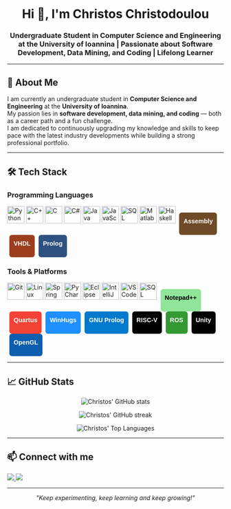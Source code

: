 <h1 align="center">Hi 👋, I'm Christos Christodoulou</h1>
<h3 align="center">Undergraduate Student in Computer Science and Engineering at the University of Ioannina | Passionate about Software Development, Data Mining, and Coding | Lifelong Learner</h3>

---

## 📝 About Me

I am currently an undergraduate student in **Computer Science and Engineering** at the **University of Ioannina**.  
My passion lies in **software development, data mining, and coding** — both as a career path and a fun challenge.  
I am dedicated to continuously upgrading my knowledge and skills to keep pace with the latest industry developments while building a strong professional portfolio.

---
## 🛠️ Tech Stack

### Programming Languages
<p align="left">
  <img src="https://cdn.jsdelivr.net/gh/devicons/devicon/icons/python/python-original.svg" alt="Python" width="40" height="40"/>
  <img src="https://cdn.jsdelivr.net/gh/devicons/devicon/icons/cplusplus/cplusplus-original.svg" alt="C++" width="40" height="40"/>
  <img src="https://cdn.jsdelivr.net/gh/devicons/devicon/icons/c/c-original.svg" alt="C" width="40" height="40"/>
  <img src="https://cdn.jsdelivr.net/gh/devicons/devicon/icons/csharp/csharp-original.svg" alt="C#" width="40" height="40"/>
  <img src="https://cdn.jsdelivr.net/gh/devicons/devicon/icons/java/java-original.svg" alt="Java" width="40" height="40"/>
  <img src="https://cdn.jsdelivr.net/gh/devicons/devicon/icons/javascript/javascript-original.svg" alt="JavaScript" width="40" height="40"/>
  <img src="https://cdn.jsdelivr.net/gh/devicons/devicon/icons/sqlite/sqlite-original.svg" alt="SQL" width="40" height="40"/>
  <img src="https://cdn.jsdelivr.net/gh/devicons/devicon/icons/matlab/matlab-original.svg" alt="Matlab" width="40" height="40"/>
  <img src="https://upload.wikimedia.org/wikipedia/commons/1/1c/Haskell-Logo.svg" alt="Haskell" width="40" height="40"/>
  
  <!-- Text badges for languages without good logos -->
  <span style="display:inline-block; background:#6E4B26; color:#fff; font-weight:bold; padding:6px 10px; border-radius:6px; font-family:sans-serif; font-size:0.9rem; margin-left:5px; height:40px; line-height:28px;">
    Assembly
  </span>
  <span style="display:inline-block; background:#9B3E1F; color:#fff; font-weight:bold; padding:6px 10px; border-radius:6px; font-family:sans-serif; font-size:0.9rem; margin-left:5px; height:40px; line-height:28px;">
    VHDL
  </span>
  <span style="display:inline-block; background:#2F5181; color:#fff; font-weight:bold; padding:6px 10px; border-radius:6px; font-family:sans-serif; font-size:0.9rem; margin-left:5px; height:40px; line-height:28px;">
    Prolog
  </span>
</p>

### Tools & Platforms
<p align="left">
  <img src="https://cdn.jsdelivr.net/gh/devicons/devicon/icons/git/git-original.svg" alt="Git" width="40" height="40"/>
  <img src="https://cdn.jsdelivr.net/gh/devicons/devicon/icons/linux/linux-original.svg" alt="Linux" width="40" height="40"/>
  <img src="https://cdn.jsdelivr.net/gh/devicons/devicon/icons/spring/spring-original.svg" alt="Spring" width="40" height="40"/>
  <img src="https://cdn.jsdelivr.net/gh/devicons/devicon/icons/pycharm/pycharm-original.svg" alt="PyCharm" width="40" height="40"/>
  <img src="https://cdn.jsdelivr.net/gh/devicons/devicon/icons/eclipse/eclipse-original.svg" alt="Eclipse" width="40" height="40"/>
  <img src="https://cdn.jsdelivr.net/gh/devicons/devicon/icons/intellij/intellij-original.svg" alt="IntelliJ IDEA" width="40" height="40"/>
  <img src="https://cdn.jsdelivr.net/gh/devicons/devicon/icons/vscode/vscode-original.svg" alt="VS Code" width="40" height="40"/>
  <img src="https://cdn.jsdelivr.net/gh/devicons/devicon/icons/postgresql/postgresql-original.svg" alt="SQL Workbench" width="40" height="40"/>
  
  <!-- Text badges for tools without good logos -->
  <span style="display:inline-block; background:#90E59A; color:#000; font-weight:bold; padding:6px 10px; border-radius:6px; font-family:sans-serif; font-size:0.9rem; margin-left:5px; height:40px; line-height:28px;">
    Notepad++
  </span>
  <span style="display:inline-block; background:#F44336; color:#fff; font-weight:bold; padding:6px 10px; border-radius:6px; font-family:sans-serif; font-size:0.9rem; margin-left:5px; height:40px; line-height:28px;">
    Quartus
  </span>
  <span style="display:inline-block; background:#1E90FF; color:#fff; font-weight:bold; padding:6px 10px; border-radius:6px; font-family:sans-serif; font-size:0.9rem; margin-left:5px; height:40px; line-height:28px;">
    WinHugs
  </span>
  <span style="display:inline-block; background:#007ACC; color:#fff; font-weight:bold; padding:6px 10px; border-radius:6px; font-family:sans-serif; font-size:0.9rem; margin-left:5px; height:40px; line-height:28px;">
    GNU Prolog
  </span>
  <span style="display:inline-block; background:#000; color:#fff; font-weight:bold; padding:6px 10px; border-radius:6px; font-family:sans-serif; font-size:0.9rem; margin-left:5px; height:40px; line-height:28px;">
    RISC-V
  </span>
  <span style="display:inline-block; background:#339933; color:#fff; font-weight:bold; padding:6px 10px; border-radius:6px; font-family:sans-serif; font-size:0.9rem; margin-left:5px; height:40px; line-height:28px;">
    ROS
  </span>
  <span style="display:inline-block; background:#000; color:#fff; font-weight:bold; padding:6px 10px; border-radius:6px; font-family:sans-serif; font-size:0.9rem; margin-left:5px; height:40px; line-height:28px;">
    Unity
  </span>
  <span style="display:inline-block; background:#0D5EAF; color:#fff; font-weight:bold; padding:6px 10px; border-radius:6px; font-family:sans-serif; font-size:0.9rem; margin-left:5px; height:40px; line-height:28px;">
    OpenGL
  </span>
</p>




---

## 📈 GitHub Stats

<p align="center">
  <img src="https://github-readme-stats.vercel.app/api?username=chrischristodoul&show_icons=true&theme=radical" alt="Christos' GitHub stats" />
</p>

<p align="center">
  <img src="https://github-readme-streak-stats.herokuapp.com/?user=chrischristodoul&theme=radical" alt="Christos' GitHub streak" />
</p>

<p align="center">
  <img src="https://github-readme-stats.vercel.app/api/top-langs/?username=chrischristodoul&layout=compact&theme=radical" alt="Christos' Top Languages" />
</p>

---

## 📫 Connect with me

<p align="left">
  <a href="mailto:christodoulchrestos@gmail.com">
    <img src="https://img.shields.io/badge/Email-D14836?style=for-the-badge&logo=gmail&logoColor=white"/>
  </a>
  <a href="https://www.linkedin.com/in/christos-christodoulou-445b93217/">
    <img src="https://img.shields.io/badge/LinkedIn-0077B5?style=for-the-badge&logo=linkedin&logoColor=white"/>
  </a>
</p>

---

<p align="center">
  <em>"Keep experimenting, keep learning and keep growing!"</em>
</p>

<!--
**chrischristodoul/chrischristodoul** is a ✨ _special_ ✨ repository because its `README.md` (this file) appears on your GitHub profile.

Here are some ideas to get you started:

- 🔭 I’m currently working on ...
- 🌱 I’m currently learning ...
- 👯 I’m looking to collaborate on ...
- 🤔 I’m looking for help with ...
- 💬 Ask me about ...
- 📫 How to reach me: ...
- 😄 Pronouns: ...
- ⚡ Fun fact: ...
-->
